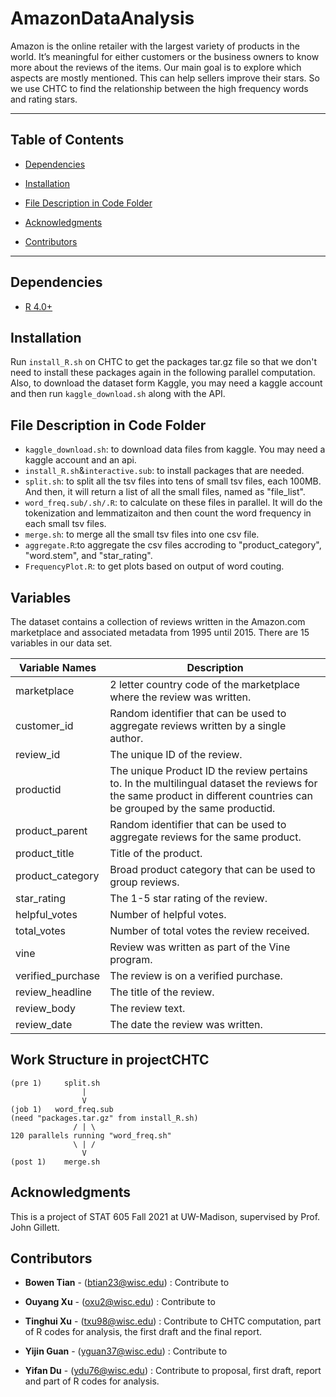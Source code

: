 # AmazonDataAnalysis
Amazon is the online retailer with the largest variety of products in the world. It’s meaningful for either customers or the business owners to know more about the reviews of the items. Our main goal is to explore which aspects are mostly mentioned. This can help sellers improve their stars. So we use CHTC to find the relationship between the high frequency words and rating stars.
<!-- *** -->
***

## Table of Contents
  - [Dependencies](#dependencies)

  - [Installation](#installation)

  - [File Description in Code Folder](#file-description-in-code-folder)

  
  - [Acknowledgments](#acknowledgments)

  
  - [Contributors](#contributors)


***
## Dependencies
- [R 4.0+](https://www.r-project.org/)

## Installation

Run `install_R.sh` on CHTC to get the packages tar.gz file so that we don't need to install these packages again in the following parallel computation. Also, to download the dataset form Kaggle, you may need a kaggle account and then run `kaggle_download.sh` along with the API.


## File Description in Code Folder

- `kaggle_download.sh`: to download data files from kaggle. You may need a kaggle account and an api.
- `install_R.sh`&`interactive.sub`: to install packages that are needed.
- `split.sh`: to split all the tsv files into tens of small tsv files, each 100MB. And then, it will return a list of all the small files, named as "file_list".
- `word_freq.sub/.sh/.R`: to calculate on these files in parallel. It will do the tokenization and lemmatizaiton and then count the word frequency in each small tsv files.
- `merge.sh`: to merge all the small tsv files into one csv file.
- `aggregate.R`:to aggregate the csv files accroding to "product_category", "word.stem", and "star_rating". 
- `FrequencyPlot.R`: to get plots based on output of word couting.


## Variables
The dataset contains a collection of reviews written in the Amazon.com marketplace and associated metadata from 1995 until 2015. There are 15 variables in our data set.


| Variable Names | Description |
| --- | ------------ |
| marketplace | 2 letter country code of the marketplace where the review was written. |
| customer_id | Random identifier that can be used to aggregate reviews written by a single author. |
| review_id | The unique ID of the review. |
| productid | The unique Product ID the review pertains to. In the multilingual dataset the reviews for the same product in different countries can be grouped by the same productid. |
| product_parent | Random identifier that can be used to aggregate reviews for the same product. |
| product_title | Title of the product. |
| product_category | Broad product category that can be used to group reviews. |
| star_rating | The 1-5 star rating of the review. |
| helpful_votes | Number of helpful votes. |
| total_votes | Number of total votes the review received. |
| vine | Review was written as part of the Vine program. |
| verified_purchase | The review is on a verified purchase. |
| review_headline | The title of the review. |
| review_body | The review text. |
| review_date | The date the review was written. |

## Work Structure in projectCHTC
```
(pre 1)     split.sh
                |
                V         
(job 1)   word_freq.sub
(need "packages.tar.gz" from install_R.sh)
              / | \      
120 parallels running "word_freq.sh"
              \ | /
                V   
(post 1)    merge.sh
```


## Acknowledgments
This is a project of STAT 605 Fall 2021 at UW-Madison, supervised by Prof. John Gillett.


## Contributors
- **Bowen Tian** - (btian23@wisc.edu) : Contribute to 

- **Ouyang Xu** - (oxu2@wisc.edu) : Contribute to 

- **Tinghui Xu** - (txu98@wisc.edu) : Contribute to CHTC computation, part of R codes for analysis, the first draft and the final report.

- **Yijin Guan** - (yguan37@wisc.edu) : Contribute to

- **Yifan Du** - (ydu76@wisc.edu) : Contribute to proposal, first draft, report and part of R codes for analysis.


